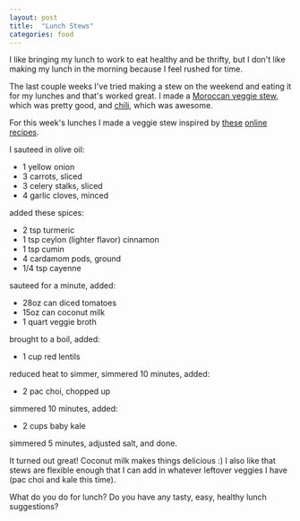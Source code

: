 ```yaml
---
layout: post
title:  "Lunch Stews"
categories: food
---
```

I like bringing my lunch to work to eat healthy and be thrifty, but I don't
like making my lunch in the morning because I feel rushed for time.

The last couple weeks I've tried making a stew on the weekend and eating it for
my lunches and that's worked great.  I made a [Moroccan veggie
stew](https://www.budgetbytes.com/2014/11/moroccan-lentil-vegetable-stew/),
which was pretty good, and
[chili](https://cooking.nytimes.com/recipes/1016036-texas-chili), which was
awesome.

For this week's lunches I made a veggie stew inspired by
[these](https://www.delishknowledge.com/turmeric-red-lentil-soup/)
[online](http://www.eatwell101.com/carrot-turmeric-red-lentil-stew-recipe)
[recipes](https://www.delishknowledge.com/turmeric-red-lentil-soup/).

I sauteed in olive oil:
- 1 yellow onion
- 3 carrots, sliced
- 3 celery stalks, sliced
- 4 garlic cloves, minced

added these spices:
- 2 tsp turmeric
- 1 tsp ceylon (lighter flavor) cinnamon
- 1 tsp cumin
- 4 cardamom pods, ground
- 1/4 tsp cayenne

sauteed for a minute, added:
- 28oz can diced tomatoes
- 15oz can coconut milk
- 1 quart veggie broth

brought to a boil, added:
- 1 cup red lentils

reduced heat to simmer, simmered 10 minutes, added:
- 2 pac choi, chopped up

simmered 10 minutes, added:
- 2 cups baby kale

simmered 5 minutes, adjusted salt, and done.

It turned out great!  Coconut milk makes things delicious :)  I also like
that stews are flexible enough that I can add in whatever leftover veggies
I have (pac choi and kale this time).

What do you do for lunch?  Do you have any tasty, easy, healthy lunch
suggestions?

